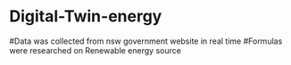 # Digital-Twin-energy
#Data was collected from nsw government website in real time
#Formulas were researched on Renewable energy source 
